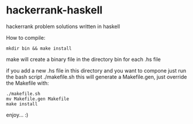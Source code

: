 # hackerrank-haskell
hackerrank problem solutions written in haskell

How to compile:

```
mkdir bin && make install
```

make will create a binary file in the directory bin for each .hs file

if you add a new .hs file in this directory and you want to compone just run the bash script ./makefile.sh
this will generate a Makefile.gen, just override the Makefile with:

```
./makefile.sh
mv Makefile.gen Makefile
make install
```


enjoy... :)
